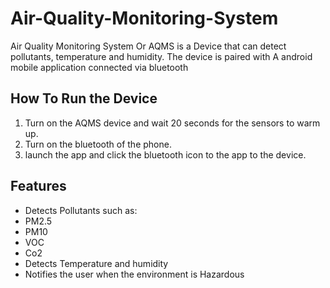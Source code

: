 # Air-Quality-Monitoring-System
Air Quality Monitoring System Or AQMS is a Device that can detect pollutants, temperature and humidity. The device is paired with A android mobile application connected via bluetooth

## How To Run the Device
1. Turn on the AQMS device and wait 20 seconds for the sensors to warm up.
2. Turn on the bluetooth of the phone.
3. launch the app and click the bluetooth icon to the app to the device.

## Features
- Detects Pollutants such as:
- PM2.5
- PM10
- VOC
- Co2
- Detects Temperature and humidity
- Notifies the user when the environment is Hazardous 
